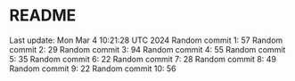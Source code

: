 # README

Last update: Mon Mar  4 10:21:28 UTC 2024
Random commit 1: 57
Random commit 2: 29
Random commit 3: 94
Random commit 4: 55
Random commit 5: 35
Random commit 6: 22
Random commit 7: 28
Random commit 8: 49
Random commit 9: 22
Random commit 10: 56
